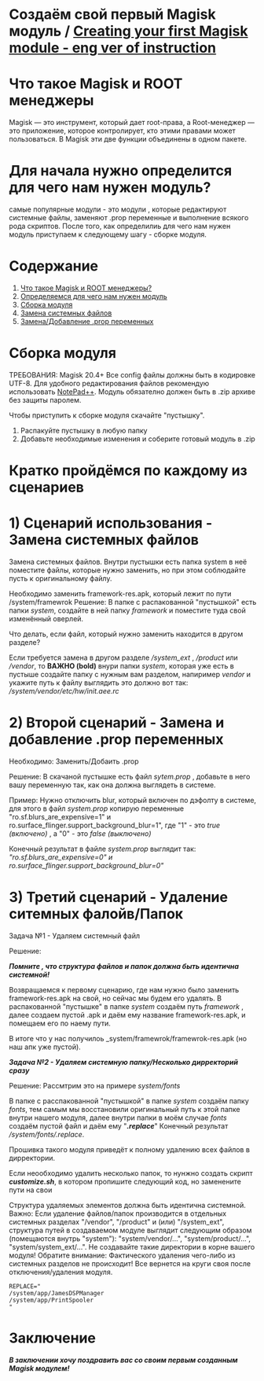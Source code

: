 # Создаём свой первый Magisk модуль / [Creating your first Magisk module - eng ver of instruction](https://github.com/Andreyka445/Building-your-first-Magisk-module/tree/eng_ver)  
# Что такое Magisk и ROOT менеджеры
Magisk — это инструмент, который дает root-права, а Root-менеджер — это приложение, которое контролирует, кто этими правами может пользоваться. В Magisk эти две функции объединены в одном пакете.

# Для начала нужно определится для чего нам нужен модуль?
самые популярные модули - это модули , которые редактируют системные файлы, заменяют .prop переменные и выполнение всякого рода скриптов.
После того, как определилиь для чего нам нужен модуль приступаем к следующему шагу - сборке модуля.

# Содержание
1) [Что такое Magisk и ROOT менеджеры?](https://github.com/Andreyka445/Building-your-first-Magisk-module?tab=readme-ov-file#%D1%87%D1%82%D0%BE-%D1%82%D0%B0%D0%BA%D0%BE%D0%B5-magisk-%D0%B8-root-%D0%BC%D0%B5%D0%BD%D0%B5%D0%B4%D0%B6%D0%B5%D1%80%D1%8B-%D0%B2-%D1%86%D0%B5%D0%BB%D0%BE%D0%BC)
2) [Определяемся для чего нам нужен модуль](https://github.com/Andreyka445/Building-your-first-Magisk-module?tab=readme-ov-file#%D0%B4%D0%BB%D1%8F-%D0%BD%D0%B0%D1%87%D0%B0%D0%BB%D0%B0-%D0%BD%D1%83%D0%B6%D0%BD%D0%BE-%D0%BE%D0%BF%D1%80%D0%B5%D0%B4%D0%B5%D0%BB%D0%B8%D1%82%D1%81%D1%8F-%D0%B4%D0%BB%D1%8F-%D1%87%D0%B5%D0%B3%D0%BE-%D0%BD%D0%B0%D0%BC-%D0%BD%D1%83%D0%B6%D0%B5%D0%BD-%D0%BC%D0%BE%D0%B4%D1%83%D0%BB%D1%8C)
3) [Сборка модуля](https://github.com/Andreyka445/Building-your-first-Magisk-module#2-%D0%B2%D1%82%D0%BE%D1%80%D0%BE%D0%B9-%D1%81%D1%86%D0%B5%D0%BD%D0%B0%D1%80%D0%B8%D0%B9---%D0%B7%D0%B0%D0%BC%D0%B5%D0%BD%D0%B0-%D0%B8-%D0%B4%D0%BE%D0%B1%D0%B0%D0%B2%D0%BB%D0%B5%D0%BD%D0%B8%D0%B5--prop-%D0%BF%D0%B5%D1%80%D0%B5%D0%BC%D0%B5%D0%BD%D0%BD%D1%8B%D1%85)
4) [Замена системных файлов](https://github.com/Andreyka445/Building-your-first-Magisk-module#1-%D1%81%D1%86%D0%B5%D0%BD%D0%B0%D1%80%D0%B8%D0%B9-%D0%B8%D1%81%D0%BF%D0%BE%D0%BB%D1%8C%D0%B7%D0%BE%D0%B2%D0%B0%D0%BD%D0%B8%D1%8F---%D0%B7%D0%B0%D0%BC%D0%B5%D0%BD%D0%B0-%D1%81%D0%B8%D1%81%D1%82%D0%B5%D0%BC%D0%BD%D1%8B%D1%85-%D1%84%D0%B0%D0%B9%D0%BB%D0%BE%D0%B2)
5) [Замена/Добавление .prop переменных](https://github.com/Andreyka445/Building-your-first-Magisk-module#2-%D0%B2%D1%82%D0%BE%D1%80%D0%BE%D0%B9-%D1%81%D1%86%D0%B5%D0%BD%D0%B0%D1%80%D0%B8%D0%B9---%D0%B7%D0%B0%D0%BC%D0%B5%D0%BD%D0%B0-%D0%B8-%D0%B4%D0%BE%D0%B1%D0%B0%D0%B2%D0%BB%D0%B5%D0%BD%D0%B8%D0%B5--prop-%D0%BF%D0%B5%D1%80%D0%B5%D0%BC%D0%B5%D0%BD%D0%BD%D1%8B%D1%85)

# Сборка модуля
ТРЕБОВАНИЯ: Magisk 20.4+
Все config файлы должны быть в кодировке UTF-8. Для удобного редактирования файлов рекомендую использовать [NotePad++](https://notepad-plus-plus.org/).
Модуль обязателно должен быть в .zip архиве без защиты паролем.

Чтобы приступить к сборке модуля скачайте "пустышку".
1) Распакуйте пустышку в любую папку
2) Добавьте необходимые изменения и соберите готовый модуль в .zip

# Кратко пройдёмся по каждому из сценариев

# 1) Сценарий использования - Замена системных файлов

  Замена системных файлов.
Внутри пустышки есть папка system в неё поместите файлы, которые нужно заменить, но при этом соблюдайте пусть к оригинальному файлу.


 Необходимо заменить framework-res.apk, который лежит по пути /system/framewrok
 Решение: В папке с распакованной "пустышкой" есть папки _system_, создайте в ней папку _framework_ и поместите туда свой изменённый оверлей.

 Что делать, если файл, который нужно заменить находится в другом разделе?

 Если требуется замена в другом разделе _/system_ext_ , _/product_ или _/vendor_, то __ВАЖНО (bold)__ внури папки _system_, которая уже есть в пустыше создайте папку с нужным вам разделом, напиример _vendor_ и укажите путь к файлу выглядить это должно вот так:     
 _/system/vendor/etc/hw/init.aee.rc_
 # 2) Второй сценарий - Замена и добавление  .prop переменных
   Необходимо: Заменить/Добаить .prop
   
   Решение: В скачаной пустышке есть файл _sytem.prop_ , добавьте в него вашу переменную так, как она должна выглядеть в системе.

   Пример: Нужно отключить blur, который включен по дэфолту в системе, для этого в файл _system.prop_ копирую переменные "ro.sf.blurs_are_expensive=1" и ro.surface_flinger.support_background_blur=1", где "1" - это _true (включено)_ , а "0" - это _false (выключено)_

   
   Конечный результат в файле _system.prop_ выглядит так: _"ro.sf.blurs_are_expensive=0" и ro.surface_flinger.support_background_blur=0"_
   
   # 3) Третий сценарий - Удаление ситемных фалойв/Папок
  Задача №1 -   Удаляем системный файл

  Решение:

  ___Помните , что структура файлов и папок должна быть идентична системной!___

  Возвращаемся к первому сценарию, где нам нужно было заменить framework-res.apk на свой, но сейчас мы будем его удалять.
  В распакованной "пустышке" в папке _system_ создаём путь _framework_ , далее создаем пустой .apk и даём ему название  framework-res.apk, и помещаем его по наему пути.

В итоге что у нас получилоь _system/framewrok/framewrok-res.apk (но наш апк уже пустой).

___Задача №2 - Удаляем системную папку/Несколько дирректорий сразу___

Решение:
Рассмтрим это на примере _system/fonts_

 В папке с расспакованной "пустышкой" в папке _system_ создаём папку _fonts_, тем самым мы восстановили оригинальный путь к этой папке внутри нашего модуля, далее внутри папки в моём случае _fonts_ создаём пустой файл и даём ему "___.replace___" 
 Конечный результат _/system/fonts/.replace_.

Прошивка такого модуля приведёт к полному удалению всех файлов в дирректории.

Если неообходимо удалить несколько папок, то нунжно создать скрипт ___customize.sh___, в котором пропишите следующий код, но заменените пути на свои

Структура удаляемых элементов должна быть идентична системной.
Важно: Если удаление файлов/папок производится в отдельных системных разделах "/vendor", "/product" и (или) "/system_ext", структура путей в создаваемом модуле выглядит следующим образом (помещаются внутрь "system"): "system/vendor/...", "system/product/...", "system/system_ext/...". Не создавайте такие директории в корне вашего модуля!
Обратите внимание: Фактического удаления чего-либо из системных разделов не происходит! Все вернется на круги своя после отключения/удаления модуля.

```
REPLACE="
/system/app/JamesDSPManager
/system/app/PrintSpooler
"
```
# Заключение
___В заключении хочу поздравить вас со своим первым созданным Magisk модулем!___





  

   
 
